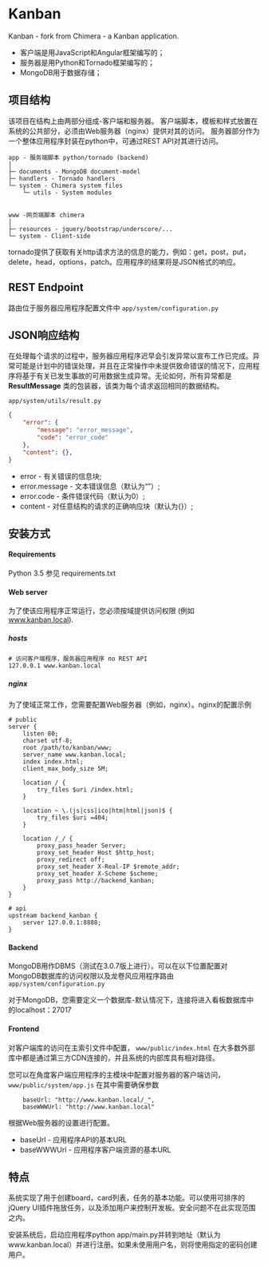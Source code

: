 Kanban
=======

Kanban - fork from Chimera - a  Kanban application.
- 客户端是用JavaScript和Angular框架编写的；
- 服务器是用Python和Tornado框架编写的；
- MongoDB用于数据存储；

项目结构
-----------------

该项目在结构上由两部分组成-客户端和服务器。
客户端脚本，模板和样式放置在系统的公共部分，必须由Web服务器（nginx）提供对其的访问。
服务器部分作为一个整体应用程序封装在python中，可通过REST API对其进行访问。

```
app - 服务端脚本 python/tornado (backend)
│
├─ documents - MongoDB document-model
├─ handlers - Tornado handlers
└─ system - Chimera system files
    └─ utils - System modules


www -网页端脚本 chimera
│
├─ resources - jquery/bootstrap/underscore/...
└─ system - Client-side

```

tornado提供了获取有关http请求方法的信息的能力，例如：get，post，put，delete，head，options，patch。应用程序的结果将是JSON格式的响应。

REST Endpoint
----------------------

路由位于服务器应用程序配置文件中
```app/system/configuration.py```

JSON响应结构
---------------------

在处理每个请求的过程中，服务器应用程序迟早会引发异常以宣布工作已完成。异常可能是计划中的错误处理，并且在正常操作中未提供致命错误的情况下，应用程序将基于有关已发生事故的可用数据生成异常。无论如何，所有异常都是 __ResultMessage__ 类的包装器，该类为每个请求返回相同的数据结构。


```app/system/utils/result.py```

```json
{
    "error": {
        "message": "error_message",
        "code": "error_code"
    },
    "content": {},
}
```

* error - 有关错误的信息块;
* error.message - 文本错误信息（默认为“”）;
* error.code - 条件错误代码（默认为0）;
* content - 对任意结构的请求的正确响应块（默认为{}）;

安装方式
---------

#### Requirements

Python 3.5 参见 requirements.txt

#### Web server

为了使该应用程序正常运行，您必须按域提供访问权限 (例如 www.kanban.local).

##### hosts

    # 访问客户端程序，服务器应用程序 по REST API
    127.0.0.1 www.kanban.local

##### nginx

为了使域正常工作，您需要配置Web服务器（例如，nginx）。nginx的配置示例

```
# public
server {
    listen 80;
    charset utf-8;
    root /path/to/kanban/www;
    server_name www.kanban.local;
    index index.html;
    client_max_body_size 5M;

    location / {
        try_files $uri /index.html;
    }

    location ~ \.(js|css|ico|htm|html|json)$ {
        try_files $uri =404;
    }

    location /_/ {
        proxy_pass_header Server;
        proxy_set_header Host $http_host;
        proxy_redirect off;
        proxy_set_header X-Real-IP $remote_addr;
        proxy_set_header X-Scheme $scheme;
        proxy_pass http://backend_kanban;
    }
}

# api
upstream backend_kanban {
    server 127.0.0.1:8888;
}
```


#### Backend

MongoDB用作DBMS（测试在3.0.7版上进行）。可以在以下位置配置对MongoDB数据库的访问权限以及龙卷风应用程序路由
 ```app/system/configuration.py```

对于MongoDB，您需要定义一个数据库-默认情况下，连接将进入看板数据库中的localhost：27017


#### Frontend

对客户端库的访问在主索引文件中配置， ```www/public/index.html```
在大多数外部库中都是通过第三方CDN连接的，并且系统的内部库具有相对路径。

您可以在角度客户端应用程序的主模块中配置对服务器的客户端访问， ```www/public/system/app.js```
在其中需要确保参数

        baseUrl: "http://www.kanban.local/_",
        baseWWWUrl: "http://www.kanban.local"

根据Web服务器的设置进行配置。
- baseUrl - 应用程序API的基本URL
- baseWWWUrl - 应用程序客户端资源的基本URL

特点
-----------

系统实现了用于创建board，card列表，任务的基本功能。可以使用可排序的jQuery UI插件拖放任务，以及添加用户来控制开发板。安全问题不在此实现范围之内。

安装系统后，启动应用程序python app/main.py并转到地址（默认为www.kanban.local）并进行注册。如果未使用用户名，则将使用指定的密码创建用户。
